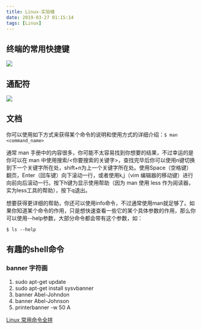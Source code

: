 ```yaml
---
title: Linux-实验楼
date: 2019-03-27 01:15:14
tags: [Linux]
---
```


## 终端的常用快捷键

![](终端快捷键.png)

## 通配符

![](shell常用通配符.png)

## 文档

你可以使用如下方式来获得某个命令的说明和使用方式的详细介绍：`$ man <command_name>`

通常 man 手册中的内容很多，你可能不太容易找到你想要的结果，不过幸运的是你可以在 man 中使用搜索/<你要搜索的关键字>，查找完毕后你可以使用n键切换到下一个关键字所在处，shift+n为上一个关键字所在处。使用Space（空格键）翻页，Enter（回车键）向下滚动一行，或者使用k,j（vim 编辑器的移动键）进行向前向后滚动一行。按下h键为显示使用帮助（因为 man 使用 less 作为阅读器，实为less工具的帮助），按下q退出。

想要获得更详细的帮助，你还可以使用info命令，不过通常使用man就足够了。如果你知道某个命令的作用，只是想快速查看一些它的某个具体参数的作用，那么你可以使用--help参数，大部分命令都会带有这个参数，如：

`$ ls --help`

## 有趣的shell命令

### banner 字符画

1. sudo apt-get update
1. sudo apt-get install sysvbanner
1. banner Abel-Johndon
1. banner Abel-Johnson
1. printerbanner -w 50 A


[Linux 常用命令全拼](https://www.runoob.com/w3cnote/linux-command-full-fight.html)